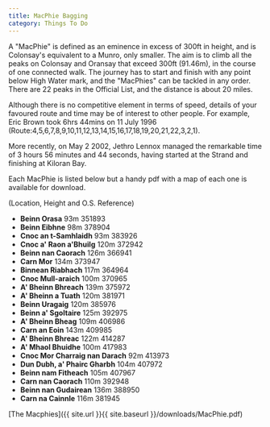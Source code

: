 ```yaml
---
title: MacPhie Bagging
category: Things To Do
---
```


A "MacPhie" is defined as an eminence in excess of 300ft in height, and is Colonsay's equivalent to a Munro, only smaller. The aim is to climb all the peaks on Colonsay and Oransay that exceed 300ft (91.46m), in the course of one connected walk. The journey has to start and finish with any point below High Water mark, and the "MacPhies" can be tackled in any order. There are 22 peaks in the Official List, and the distance is about 20 miles.

Although there is no competitive element in terms of speed, details of your favoured route and time may be of interest to other people. For example, Eric Brown took 6hrs 44mins on 11 July 1996 (Route:4,5,6,7,8,9,10,11,12,13,14,15,16,17,18,19,20,21,22,3,2,1).

More recently, on May 2 2002, Jethro Lennox managed the remarkable time of 3 hours 56 minutes and 44 seconds, having started at the Strand and finishing at Kiloran Bay.

Each MacPhie is listed below but a handy pdf with a map of each one is available for download.

(Location, Height and O.S. Reference)
- **Beinn Orasa** 93m 351893
- **Beinn Eibhne** 98m 378904
- **Cnoc an t-Samhlaidh** 93m 383926
- **Cnoc a' Raon a'Bhuilg** 120m 372942
- **Beinn nan Caorach** 126m 366941
- **Carn Mor** 134m 373947
- **Binnean Riabhach** 117m 364964
- **Cnoc Mull-araich** 100m 370965
- **A' Bheinn Bhreach** 139m 375972
- **A' Bheinn a Tuath** 120m 381971
- **Beinn Uragaig** 120m 385976
- **Beinn a' Sgoltaire** 125m 392975
- **A' Bheinn Bheag** 109m 406986
- **Carn an Eoin** 143m 409985
- **A' Bheinn Bhreac** 122m 414287
- **A' Mhaol Bhuidhe** 100m 417983
- **Cnoc Mor Charraig nan Darach** 92m 413973
- **Dun Dubh, a' Phairc Gharbh** 104m 407972
- **Beinn nam Fitheach** 105m 407967
- **Carn nan Caorach** 110m 392948
- **Beinn nan Gudairean** 136m 388950
- **Carn na Cainnle** 116m 381945

[The Macphies]({{ site.url }}{{ site.baseurl }}/downloads/MacPhie.pdf)